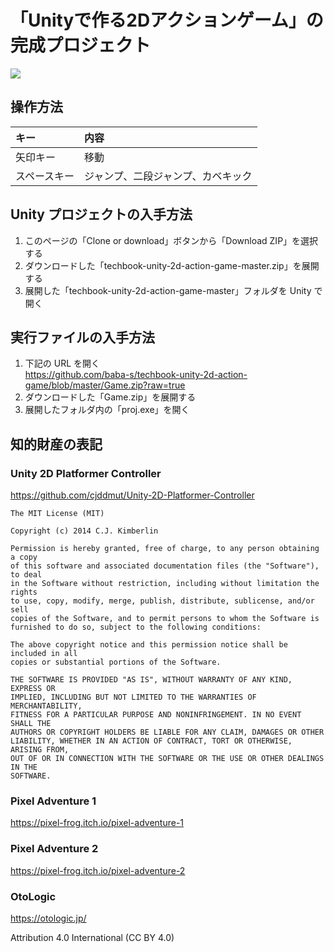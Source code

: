 # 「Unityで作る2Dアクションゲーム」の完成プロジェクト

![](https://github.com/baba-s/techbook-unity-2d-action-game/raw/master/game.gif)

## 操作方法

|キー|内容|
|:--|:--|
|矢印キー|移動|
|スペースキー|ジャンプ、二段ジャンプ、カベキック|

## Unity プロジェクトの入手方法

1. このページの「Clone or download」ボタンから「Download ZIP」を選択する
2. ダウンロードした「techbook-unity-2d-action-game-master.zip」を展開する
3. 展開した「techbook-unity-2d-action-game-master」フォルダを Unity で開く

## 実行ファイルの入手方法

1. 下記の URL を開く  
https://github.com/baba-s/techbook-unity-2d-action-game/blob/master/Game.zip?raw=true  
2. ダウンロードした「Game.zip」を展開する
3. 展開したフォルダ内の「proj.exe」を開く

## 知的財産の表記

### Unity 2D Platformer Controller

https://github.com/cjddmut/Unity-2D-Platformer-Controller

```
The MIT License (MIT)

Copyright (c) 2014 C.J. Kimberlin

Permission is hereby granted, free of charge, to any person obtaining a copy
of this software and associated documentation files (the "Software"), to deal
in the Software without restriction, including without limitation the rights
to use, copy, modify, merge, publish, distribute, sublicense, and/or sell
copies of the Software, and to permit persons to whom the Software is
furnished to do so, subject to the following conditions:

The above copyright notice and this permission notice shall be included in all
copies or substantial portions of the Software.

THE SOFTWARE IS PROVIDED "AS IS", WITHOUT WARRANTY OF ANY KIND, EXPRESS OR
IMPLIED, INCLUDING BUT NOT LIMITED TO THE WARRANTIES OF MERCHANTABILITY,
FITNESS FOR A PARTICULAR PURPOSE AND NONINFRINGEMENT. IN NO EVENT SHALL THE
AUTHORS OR COPYRIGHT HOLDERS BE LIABLE FOR ANY CLAIM, DAMAGES OR OTHER
LIABILITY, WHETHER IN AN ACTION OF CONTRACT, TORT OR OTHERWISE, ARISING FROM,
OUT OF OR IN CONNECTION WITH THE SOFTWARE OR THE USE OR OTHER DEALINGS IN THE
SOFTWARE.
```

### Pixel Adventure 1

https://pixel-frog.itch.io/pixel-adventure-1

### Pixel Adventure 2

https://pixel-frog.itch.io/pixel-adventure-2

### OtoLogic

https://otologic.jp/

Attribution 4.0 International (CC BY 4.0)
